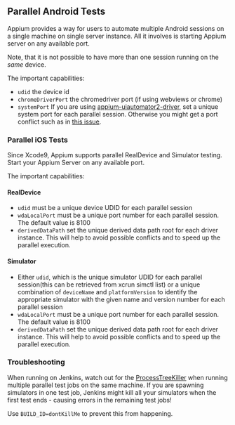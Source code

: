 ## Parallel Android Tests

Appium provides a way for users to automate multiple Android sessions on a single machine on single server instance. All it involves is starting Appium server on any available port.

Note, that it is not possible to have more than one session running on the *same* device.

The important capabilities:

- `udid` the device id
- `chromeDriverPort` the chromedriver port (if using webviews or chrome)
- `systemPort` If you are using [appium-uiautomator2-driver](https://github.com/appium/appium-uiautomator2-driver), set a unique system port for each parallel session. Otherwise you might get a port conflict such as in [this issue](https://github.com/appium/appium/issues/7745).


### Parallel iOS Tests

Since Xcode9, Appium supports parallel RealDevice and Simulator testing. Start your Appium Server on any available port.

The important capabilities:

#### RealDevice

- `udid` must be a unique device UDID for each parallel session
- `wdaLocalPort` must be a unique port number for each parallel session. The default value is 8100
- `derivedDataPath` set the unique derived data path root for each driver instance. This will help to avoid possible conflicts and to speed up the parallel execution.

#### Simulator

- Either `udid`, which is the unique simulator UDID for each parallel session(this can be retrieved from xcrun simctl list) or a unique combination of `deviceName` and `platformVersion` to identify the appropriate simulator with the given name and version number for each parallel session
- `wdaLocalPort` must be a unique port number for each parallel session. The default value is 8100
- `derivedDataPath` set the unique derived data path root for each driver instance. This will help to avoid possible conflicts and to speed up the parallel execution.


### Troubleshooting

When running on Jenkins, watch out for the [ProcessTreeKiller](https://wiki.jenkins.io/display/JENKINS/ProcessTreeKiller) when running multiple parallel test jobs on the same machine. If you are spawning simulators in one test job, Jenkins might kill all your simulators when the first test ends - causing errors in the remaining test jobs!

Use `BUILD_ID=dontKillMe` to prevent this from happening.
